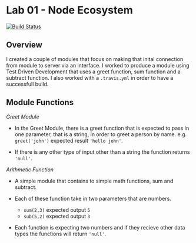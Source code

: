 # Lab 01 - Node Ecosystem

 [![Build Status](https://travis-ci.com/justeban/01-node-ecosystem.svg?branch=lab-justin)](https://travis-ci.com/justeban/01-node-ecosystem)

## Overview

I created a couple of modules that focus on making that inital connection from module to server via an interface. I worked to produce a module using Test Driven Development that uses a greet function, sum function and a subtract function. I also worked with a ```.travis.yml``` in order to have a successfull build.

## Module Functions

*Greet Module*

  - In the Greet Module, there is a greet function that is expected to pass in one parameter, that is a string, in order to greet a person by name. e.g. ```greet('john')``` expected result ```'hello john'```.

  - If there is any other type of input other than a string the function returns ```'null'```.

*Arithmetic Function*

  - A simple module that contains to simple math functions, sum and subtract. 

  - Each of these function take in two parameters that are numbers. 
    - ```sum(2,3)``` expected output ```5``` 
    - ```sub(5,2)``` expected output ```3```
  - Each function is expecting two numbers and if they recieve other data types the functions will return ```'null'```.